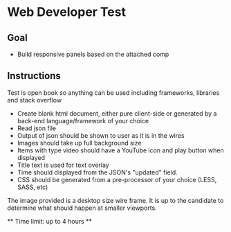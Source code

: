 # Web Developer Test

## Goal
* Build responsive panels based on the attached comp


## Instructions
Test is open book so anything can be used including frameworks, libraries and stack overflow

- Create blank html document, either pure client-side or generated by a back-end language/framework of your choice
- Read json file
- Output of json should be shown to user as it is in the wires
- Images should take up full background size
- Items with type video should have a YouTube icon and play button when displayed
- Title text is used for text overlay
- Time should displayed from the JSON's "updated" field.
- CSS should be generated from a pre-processor of your choice (LESS, SASS, etc)

The image provided is a desktop size wire frame. It is up to the candidate to determine what should happen at smaller viewports.

** Time limit: up to 4 hours **
